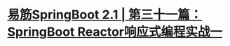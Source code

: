 # [易筋SpringBoot 2.1 | 第三十一篇：SpringBoot Reactor响应式编程实战一](https://blog.csdn.net/zgpeace/article/details/103321024)
